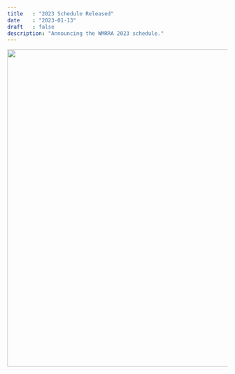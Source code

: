 ```yaml
---
title   : "2023 Schedule Released"
date    : "2023-01-13"
draft   : false
description: "Announcing the WMRRA 2023 schedule."
---
```


<img src="/images/2023_schedule.png" width="725">
